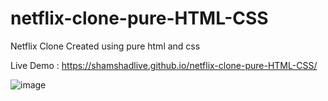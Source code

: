 # netflix-clone-pure-HTML-CSS
Netflix Clone Created using pure html and css

Live Demo : https://shamshadlive.github.io/netflix-clone-pure-HTML-CSS/

![image](https://user-images.githubusercontent.com/73699937/227270849-3cdeca10-fdc8-43c3-a752-b15a9f54dcea.png)

